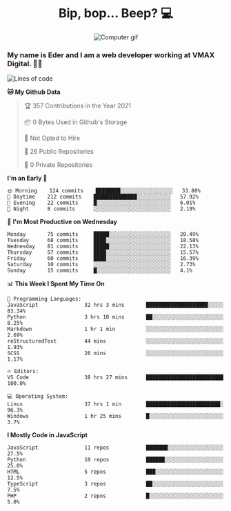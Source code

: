 <h1 align="center">Bip, bop... Beep? 💻</h1>

<div align="center">
  <img src="https://digitalsynopsis.com/wp-content/uploads/2016/07/3d-isometric-animations-90s-electronic-items-kaypro.gif" alt="Computer gif" />
</div>

### My name is Eder and I am a web developer working at **VMAX Digital**. 👋😺

<!--START_SECTION:waka-->
![Lines of code](https://img.shields.io/badge/From%20Hello%20World%20I%27ve%20Written-162716%20lines%20of%20code-blue)

**🐱 My Github Data** 

> 🏆 357 Contributions in the Year 2021
 > 
> 📦 0 Bytes Used in Github's Storage 
 > 
> 🚫 Not Opted to Hire
 > 
> 📜 26 Public Repositories 
 > 
> 🔑 0 Private Repositories  
 > 
**I'm an Early 🐤** 

```text
🌞 Morning    124 commits    ████████░░░░░░░░░░░░░░░░░   33.88% 
🌆 Daytime    212 commits    ██████████████░░░░░░░░░░░   57.92% 
🌃 Evening    22 commits     █░░░░░░░░░░░░░░░░░░░░░░░░   6.01% 
🌙 Night      8 commits      ░░░░░░░░░░░░░░░░░░░░░░░░░   2.19%

```
📅 **I'm Most Productive on Wednesday** 

```text
Monday       75 commits     █████░░░░░░░░░░░░░░░░░░░░   20.49% 
Tuesday      68 commits     ████░░░░░░░░░░░░░░░░░░░░░   18.58% 
Wednesday    81 commits     █████░░░░░░░░░░░░░░░░░░░░   22.13% 
Thursday     57 commits     ████░░░░░░░░░░░░░░░░░░░░░   15.57% 
Friday       60 commits     ████░░░░░░░░░░░░░░░░░░░░░   16.39% 
Saturday     10 commits     ░░░░░░░░░░░░░░░░░░░░░░░░░   2.73% 
Sunday       15 commits     █░░░░░░░░░░░░░░░░░░░░░░░░   4.1%

```


📊 **This Week I Spent My Time On** 

```text
💬 Programming Languages: 
JavaScript               32 hrs 3 mins       ████████████████████░░░░░   83.34% 
Python                   3 hrs 10 mins       ██░░░░░░░░░░░░░░░░░░░░░░░   8.25% 
Markdown                 1 hr 1 min          ░░░░░░░░░░░░░░░░░░░░░░░░░   2.69% 
reStructuredText         44 mins             ░░░░░░░░░░░░░░░░░░░░░░░░░   1.93% 
SCSS                     26 mins             ░░░░░░░░░░░░░░░░░░░░░░░░░   1.17%

🔥 Editors: 
VS Code                  38 hrs 27 mins      █████████████████████████   100.0%

💻 Operating System: 
Linux                    37 hrs 1 min        ████████████████████████░   96.3% 
Windows                  1 hr 25 mins        █░░░░░░░░░░░░░░░░░░░░░░░░   3.7%

```

**I Mostly Code in JavaScript** 

```text
JavaScript               11 repos            ███████░░░░░░░░░░░░░░░░░░   27.5% 
Python                   10 repos            ██████░░░░░░░░░░░░░░░░░░░   25.0% 
HTML                     5 repos             ███░░░░░░░░░░░░░░░░░░░░░░   12.5% 
TypeScript               3 repos             ██░░░░░░░░░░░░░░░░░░░░░░░   7.5% 
PHP                      2 repos             █░░░░░░░░░░░░░░░░░░░░░░░░   5.0%

```



<!--END_SECTION:waka-->
